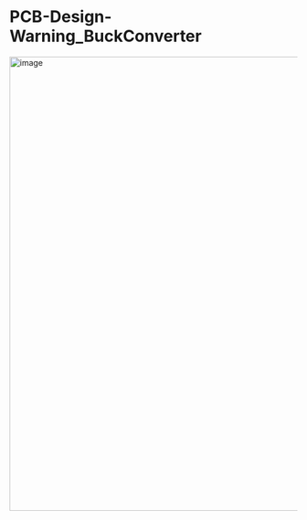 # PCB-Design-Warning_BuckConverter
<img width="1206" height="795" alt="image" src="https://github.com/user-attachments/assets/fbb1029c-a3e9-49d1-914c-1eafc3dbab63" />
